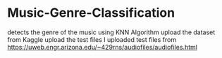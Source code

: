 # Music-Genre-Classification
detects the genre of the music using KNN Algorithm
upload the dataset from Kaggle
upload the test files
I uploaded test files from https://uweb.engr.arizona.edu/~429rns/audiofiles/audiofiles.html
